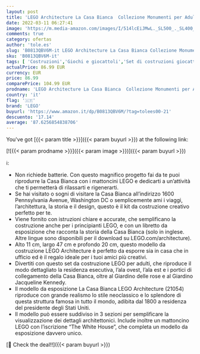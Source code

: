```yaml
---
layout: post
title: 'LEGO Architecture La Casa Bianca  Collezione Monumenti per Adulti  Idea Regalo da Collezione  21054'
date: 2022-03-11 06:27:41
image: 'https://m.media-amazon.com/images/I/514lcEiJMwL._SL500_._SL400_.jpg'
comments: true
category: ofertas
author: 'tole.es'
slug: 'B0813QBV6M-it LEGO Architecture La Casa Bianca Collezione Monumenti per...'
sku: 'B0813QBV6M-it'
tags: [ 'Costruzioni','Giochi e giocattoli','Set di costruzioni giocattolo','lego', ]
actualPrice: 86.99 EUR
currency: EUR
price: 86.99
comparePrice: 104.99 EUR
prodname: 'LEGO Architecture La Casa Bianca  Collezione Monumenti per Adulti  Idea Regalo da Collezione  21054'
country: 'it'
flag: '🇮🇹'
brand: 'LEGO'
buyurl: 'https://www.amazon.it/dp/B0813QBV6M/?tag=tolees00-21'
descuento: '17.14'
average: '87.6256854838706'
---
```


You've got [{{< param title >}}]({{< param buyurl >}}) at the following link:

[![{{< param prodname >}}]({{< param image >}})]({{< param buyurl >}})

ℹ️:

- Non richiede batterie. Con questo magnifico progetto fai da te puoi riprodurre la Casa Bianca con i mattoncini LEGO e dedicarti a un’attività che ti permetterà di rilassarti e rigenerarti.
- Se hai visitato o sogni di visitare la Casa Bianca all’indirizzo 1600 Pennsylvania Avenue, Washington DC o semplicemente ami i viaggi, l’architettura, la storia e il design, questo è il kit da costruzione creativo perfetto per te.
- Viene fornito con istruzioni chiare e accurate, che semplificano la costruzione anche per i principianti LEGO, e con un libretto da esposizione che racconta la storia della Casa Bianca (solo in inglese. Altre lingue sono disponibili per il download su LEGO.com/architecture).
- Alto 11 cm, largo 47 cm e profondo 20 cm, questo modello da costruzione LEGO Architecture è perfetto da esporre sia in casa che in ufficio ed è il regalo ideale per i tuoi amici più creativi.
- Divertiti con questo set da costruzione LEGO per adulti, che riproduce il modo dettagliato la residenza esecutiva, l’ala ovest, l’ala est e i portici di collegamento della Casa Bianca, oltre al Giardino delle rose e al Giardino Jacqueline Kennedy.
- Il modello da esposizione La Casa Bianca LEGO Architecture (21054) riproduce con grande realismo lo stile neoclassico e lo splendore di questa struttura famosa in tutto il mondo, adibita dal 1800 a residenza del presidente degli Stati Uniti.
- Il modello può essere suddiviso in 3 sezioni per semplificare la visualizzazione dei dettagli architettonici. Include inoltre un mattoncino LEGO con l’iscrizione “The White House”, che completa un modello da esposizione davvero unico.

[🛒 Check the deal!!]({{< param buyurl >}})
